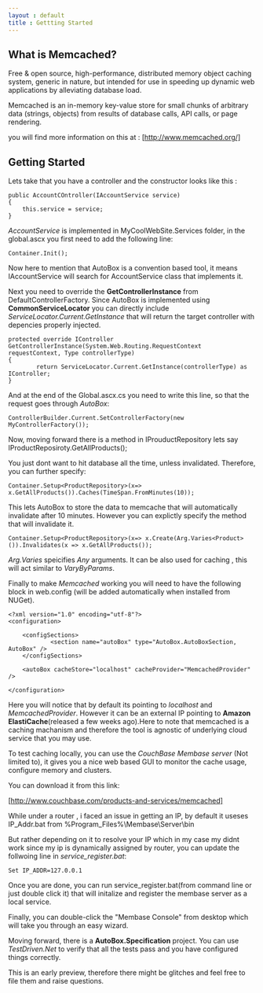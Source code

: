 ```yaml
---
layout : default
title : Gettting Started
---
```


## What is Memcached?

Free & open source, high-performance, distributed memory object caching system, generic in nature, but intended for use in speeding up dynamic web applications by alleviating database load.

Memcached is an in-memory key-value store for small chunks of arbitrary data (strings, objects) from results of database calls, API calls, or page rendering.

you will find more information on this at : [http://www.memcached.org/]


## Getting Started

Lets take that you have a controller and the constructor looks like this :


	public AccountCOntroller(IAccountService service)
	{
		this.service = service;
	}

*AccountService* is implemented in MyCoolWebSite.Services folder,  in the global.ascx you first need to add the following line:

	Container.Init();


Now here to mention that AutoBox is a convention based tool, it means IAccountService will search for AccountService class that implements it.

Next you need to override the __GetControllerInstance__ from DefaultControllerFactory. Since AutoBox is implemented using __CommonServiceLocator__ you can directly include _ServiceLocator.Current.GetInstance_ that will return the target controller with depencies properly injected.

	protected override IController GetControllerInstance(System.Web.Routing.RequestContext requestContext, Type controllerType)
	{
            return ServiceLocator.Current.GetInstance(controllerType) as IController;
	}


And at the end of the Global.ascx.cs you need to write this line, so that the request goes through _AutoBox_:

	ControllerBuilder.Current.SetControllerFactory(new MyControllerFactory());


Now, moving forward there is a method in IProuductRepository lets say IProductReposiroty.GetAllProducts();

You just dont want to hit database all the time, unless invalidated. Therefore, you can further specify:

	Container.Setup<ProductRepository>(x=> x.GetAllProducts()).Caches(TimeSpan.FromMinutes(10));

This lets AutoBox to store the data to memcache that will automatically invalidate after 10 minutes. However you can explictly specify the method that will invalidate it.

	Container.Setup<ProductRepository>(x=> x.Create(Arg.Varies<Product>()).Invalidates(x => x.GetAllProducts());

_Arg.Varies_ speicifies *Any* arguments. It can be also used for caching , this will act similar to _VaryByParams_.

Finally to make *Memcached* working you will need to have the following block in web.config (will be added automatically when installed from NUGet).


	<?xml version="1.0" encoding="utf-8"?>
	<configuration>

 		<configSections>
    			<section name="autoBox" type="AutoBox.AutoBoxSection, AutoBox" />
  		</configSections>

  		<autoBox cacheStore="localhost" cacheProvider="MemcachedProvider" />

	</configuration>


Here you will notice that by default its pointing to *localhost* and *MemcachedProvider*. However it can be an external IP pointing to __Amazon ElastiCache__(released a few weeks ago).Here to note that memcached is a caching machanism and therefore the tool is agnostic of underlying cloud service that you may use.

To test caching locally, you can use the  _CouchBase Membase server_ (Not limited to), it gives you a nice web based GUI to monitor the cache usage, configure memory and clusters.

You can download it from this link:

[http://www.couchbase.com/products-and-services/memcached]

While under a router , i faced an issue in getting an IP, by default it useses IP_Addr.bat from %Program_Files%\Membase\Server\bin

But rather depending on it to resolve your IP which in my case my didnt work since my ip is dynamically assigned by router, you can update the follwoing line in *service_register.bat*:

	Set IP_ADDR=127.0.0.1

Once you are done, you can run service_register.bat(from command line or just double click it) that will initalize and register the membase server as a local service.

Finally, you can double-click the "Membase Console" from desktop which will take you through an easy wizard.


Moving forward, there is a __AutoBox.Specification__ project. You can use *TestDriven.Net* to verify that all the tests pass and you have configured things correctly.

This is an early preview, therefore there might be glitches and feel free to file them and raise questions.


















